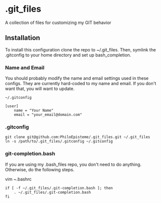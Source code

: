 # .git_files
A collection of files for customizing my GIT behavior

## Installation

To install this configuration clone the repo to ~/.git_files. Then, 
symlink the .gitconfig to your home directory and set up bash_completion.

### Name and Email

You should probably modify the name and email settings used in these configs.
They are currently hard-coded to my name and email. If you don't want that,
you will want to update.

`~/.gitconfig`

    [user]
        name = "Your Name"
        email = "your_email@domain.com"

### .gitconfig

    git clone git@github.com:PhiloEpisteme/.git_files.git ~/.git_files
    ln -s /path/to/.git_files/.gitconfig ~/.gitconfig

### git-completion.bash

If you are using my .bash_files repo, you don't need to do anything.
Otherwise, do the following steps.

vim ~.bashrc

    if [ -f ~/.git_files/.git-completion.bash ]; then
        . ~/.git_files/.git-completion.bash
    fi
